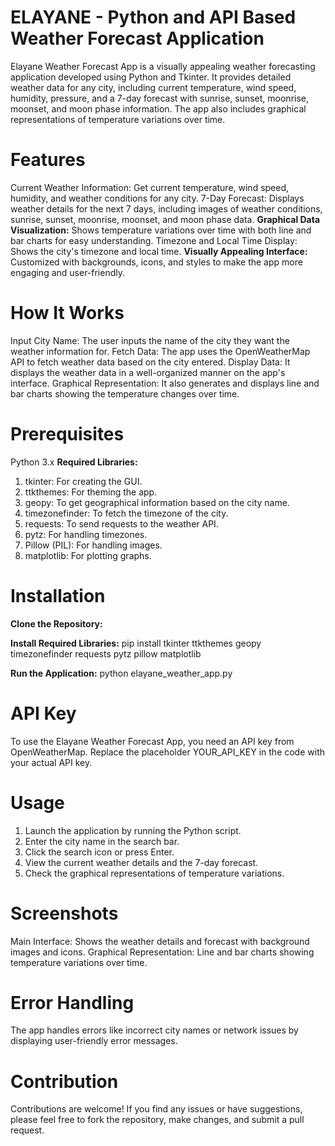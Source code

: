 # ELAYANE - Python and API Based Weather Forecast Application

Elayane Weather Forecast App is a visually appealing weather forecasting application developed using Python and Tkinter. It provides detailed weather data for any city, including current temperature, wind speed, humidity, pressure, and a 7-day forecast with sunrise, sunset, moonrise, moonset, and moon phase information. The app also includes graphical representations of temperature variations over time.

# Features
Current Weather Information: Get current temperature, wind speed, humidity, and weather conditions for any city.
7-Day Forecast: Displays weather details for the next 7 days, including images of weather conditions, sunrise, sunset, moonrise, moonset, and moon phase data.
**Graphical Data Visualization:** Shows temperature variations over time with both line and bar charts for easy understanding.
Timezone and Local Time Display: Shows the city's timezone and local time.
**Visually Appealing Interface:** Customized with backgrounds, icons, and styles to make the app more engaging and user-friendly.

# How It Works
Input City Name: The user inputs the name of the city they want the weather information for.
Fetch Data: The app uses the OpenWeatherMap API to fetch weather data based on the city entered.
Display Data: It displays the weather data in a well-organized manner on the app's interface.
Graphical Representation: It also generates and displays line and bar charts showing the temperature changes over time.

# Prerequisites
Python 3.x
**Required Libraries:**
1) tkinter: For creating the GUI.
2) ttkthemes: For theming the app.
3) geopy: To get geographical information based on the city name.
4) timezonefinder: To fetch the timezone of the city.
5) requests: To send requests to the weather API.
6) pytz: For handling timezones.
7) Pillow (PIL): For handling images.
8) matplotlib: For plotting graphs.

# Installation
**Clone the Repository:**

**Install Required Libraries:**
pip install tkinter ttkthemes geopy timezonefinder requests pytz pillow matplotlib

**Run the Application:**
python elayane_weather_app.py

# API Key
To use the Elayane Weather Forecast App, you need an API key from OpenWeatherMap. Replace the placeholder YOUR_API_KEY in the code with your actual API key.

# Usage
1) Launch the application by running the Python script.
2) Enter the city name in the search bar.
3) Click the search icon or press Enter.
4) View the current weather details and the 7-day forecast.
5) Check the graphical representations of temperature variations.

# Screenshots
Main Interface: Shows the weather details and forecast with background images and icons.
Graphical Representation: Line and bar charts showing temperature variations over time.

# Error Handling
The app handles errors like incorrect city names or network issues by displaying user-friendly error messages.

# Contribution
Contributions are welcome! If you find any issues or have suggestions, please feel free to fork the repository, make changes, and submit a pull request.

